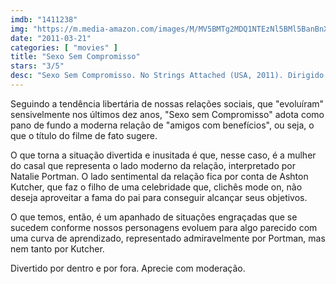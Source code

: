 ```yaml
---
imdb: "1411238"
img: "https://m.media-amazon.com/images/M/MV5BMTg2MDQ1NTEzNl5BMl5BanBnXkFtZTcwOTgxNTMyNA@@._V1_SY150_CR0,0,101,150_.jpg"
date: "2011-03-21"
categories: [ "movies" ]
title: "Sexo Sem Compromisso"
stars: "3/5"
desc: "Sexo Sem Compromisso. No Strings Attached (USA, 2011). Dirigido por Ivan Reitman. Escrito por Elizabeth Meriwether, Michael Samonek, Elizabeth Meriwether. Com Natalie Portman, Ashton Kutcher, Kevin Kline, Cary Elwes, Greta Gerwig, Lake Bell, Olivia Thirlby, Ludacris, Jake Johnson."
---
```

Seguindo a tendência libertária de nossas relações sociais, que "evoluíram" sensivelmente nos últimos dez anos, "Sexo sem Compromisso" adota como pano de fundo a moderna relação de "amigos com benefícios", ou seja, o que o título do filme de fato sugere.

O que torna a situação divertida e inusitada é que, nesse caso, é a mulher do casal que representa o lado moderno da relação, interpretado por Natalie Portman. O lado sentimental da relação fica por conta de Ashton Kutcher, que faz o filho de uma celebridade que, clichês mode on, não deseja aproveitar a fama do pai para conseguir alcançar seus objetivos.

O que temos, então, é um apanhado de situações engraçadas que se sucedem conforme nossos personagens evoluem para algo parecido com uma curva de aprendizado, representado admiravelmente por Portman, mas nem tanto por Kutcher.

Divertido por dentro e por fora. Aprecie com moderação.
